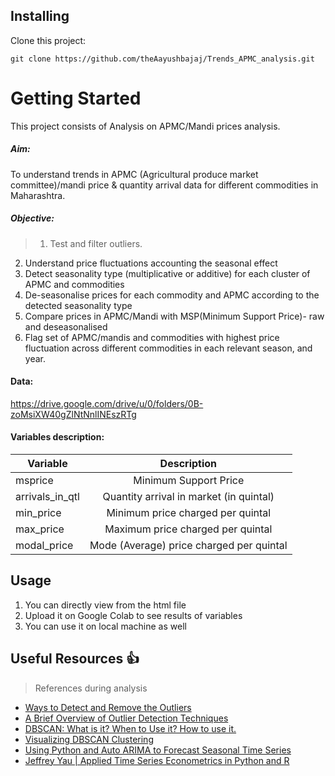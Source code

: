 ## Installing

Clone this project:

``git clone https://github.com/theAayushbajaj/Trends_APMC_analysis.git``

# Getting Started

This project consists of Analysis on APMC/Mandi prices analysis.
##### Aim: 
To understand trends in APMC (Agricultural produce market committee)/mandi price & quantity arrival data for different commodities in Maharashtra.

##### Objective:
> 1. Test and filter outliers.
2. Understand price fluctuations accounting the seasonal effect
3. Detect seasonality type (multiplicative or additive) for each cluster of APMC and commodities
4. De-seasonalise prices for each commodity and APMC according to the detected seasonality type
5. Compare prices in APMC/Mandi with MSP(Minimum Support Price)- raw and deseasonalised
6. Flag set of APMC/mandis and commodities with highest price fluctuation across different commodities in each relevant season, and year.

#### Data: 
https://drive.google.com/drive/u/0/folders/0B-zoMsiXW40gZlNtNnlINEszRTg

#### Variables description:


| Variable        | Description           | 
| ------------- |:-------------:| 
| msprice      | Minimum Support Price | 
| arrivals_in_qtl      | Quantity arrival in market (in quintal)      |   
| min_price | Minimum price charged per quintal      |   
| max_price |Maximum price charged per quintal      |  
| modal_price | Mode (Average) price charged per quintal      |  



## Usage

1. You can directly view from the html file
2. Upload it on Google Colab to see results of variables
3. You can use it on local machine as well


## Useful Resources :thumbsup:

> References during analysis

* [Ways to Detect and Remove the Outliers](https://towardsdatascience.com/ways-to-detect-and-remove-the-outliers-404d16608dba)
* [A Brief Overview of Outlier Detection Techniques](https://towardsdatascience.com/a-brief-overview-of-outlier-detection-techniques-1e0b2c19e561)
* [DBSCAN: What is it? When to Use it? How to use it.](https://medium.com/@elutins/dbscan-what-is-it-when-to-use-it-how-to-use-it-8bd506293818)
* [Visualizing DBSCAN Clustering](https://www.naftaliharris.com/blog/visualizing-dbscan-clustering/)
* [Using Python and Auto ARIMA to Forecast Seasonal Time Series](https://medium.com/@josemarcialportilla/using-python-and-auto-arima-to-forecast-seasonal-time-series-90877adff03c)
* [Jeffrey Yau | Applied Time Series Econometrics in Python and R](https://www.youtube.com/watch?v=tJ-O3hk1vRw&t=176s)
